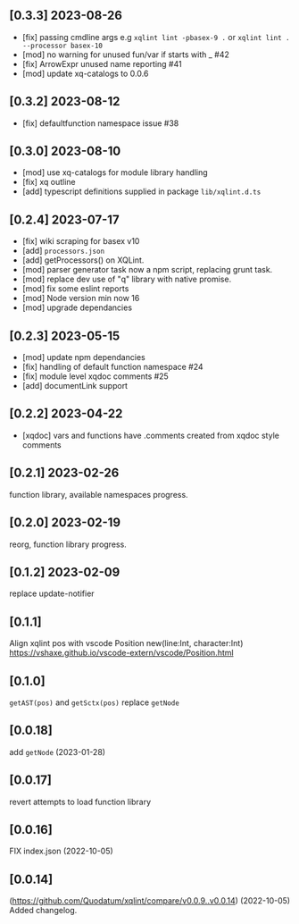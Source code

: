 ## [0.3.3] 2023-08-26
* [fix] passing cmdline args e.g `xqlint lint -pbasex-9 .` or `xqlint lint . --processor basex-10`
* [mod] no warning for unused fun/var if starts with _ #42
* [fix] ArrowExpr unused name reporting #41
* [mod] update xq-catalogs to 0.0.6
## [0.3.2] 2023-08-12
* [fix] defaultfunction namespace issue #38
## [0.3.0] 2023-08-10
* [mod] use xq-catalogs for module library handling
* [fix] xq outline 
* [add] typescript definitions supplied in package `lib/xqlint.d.ts`
## [0.2.4] 2023-07-17
* [fix] wiki scraping for basex v10
* [add] `processors.json` 
* [add] getProcessors() on XQLint. 
* [mod] parser generator task now a npm script, replacing grunt task.
* [mod] replace dev use of "q" library with native promise. 
* [mod] fix some eslint reports
* [mod] Node version min now 16
* [mod] upgrade dependancies
## [0.2.3] 2023-05-15
* [mod] update npm dependancies
* [fix] handling of default function namespace #24 
* [fix] module level xqdoc comments #25
* [add] documentLink support

## [0.2.2] 2023-04-22
* [xqdoc] vars and functions have .comments created from xqdoc style comments

## [0.2.1] 2023-02-26
function library, available namespaces progress.

## [0.2.0] 2023-02-19
reorg, function library progress.

## [0.1.2] 2023-02-09
replace update-notifier

## [0.1.1] 
Align xqlint pos with vscode Position new(line:Int, character:Int)
https://vshaxe.github.io/vscode-extern/vscode/Position.html

## [0.1.0] 
`getAST(pos)` and `getSctx(pos)` replace `getNode`

## [0.0.18] 
add `getNode` (2023-01-28)

## [0.0.17] 
revert attempts to load function library
 
## [0.0.16] 
FIX index.json (2022-10-05)
## [0.0.14]
(https://github.com/Quodatum/xqlint/compare/v0.0.9..v0.0.14) (2022-10-05)
Added changelog.
